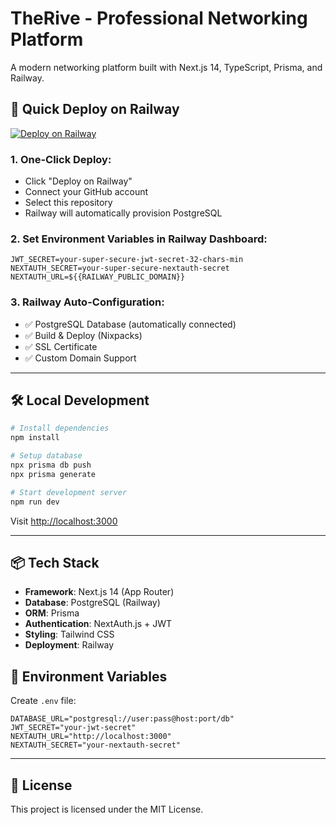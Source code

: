 # TheRive - Professional Networking Platform

A modern networking platform built with Next.js 14, TypeScript, Prisma, and Railway.

## 🚀 Quick Deploy on Railway

[![Deploy on Railway](https://railway.app/button.svg)](https://railway.app)

### 1. One-Click Deploy:
- Click "Deploy on Railway" 
- Connect your GitHub account
- Select this repository
- Railway will automatically provision PostgreSQL

### 2. Set Environment Variables in Railway Dashboard:
```
JWT_SECRET=your-super-secure-jwt-secret-32-chars-min
NEXTAUTH_SECRET=your-super-secure-nextauth-secret
NEXTAUTH_URL=${{RAILWAY_PUBLIC_DOMAIN}}
```

### 3. Railway Auto-Configuration:
- ✅ PostgreSQL Database (automatically connected)
- ✅ Build & Deploy (Nixpacks)
- ✅ SSL Certificate
- ✅ Custom Domain Support

---

## 🛠️ Local Development

```bash
# Install dependencies
npm install

# Setup database
npx prisma db push
npx prisma generate

# Start development server
npm run dev
```

Visit [http://localhost:3000](http://localhost:3000)

---

## 📦 Tech Stack

- **Framework**: Next.js 14 (App Router)
- **Database**: PostgreSQL (Railway)
- **ORM**: Prisma
- **Authentication**: NextAuth.js + JWT
- **Styling**: Tailwind CSS
- **Deployment**: Railway

## 🔧 Environment Variables

Create `.env` file:
```env
DATABASE_URL="postgresql://user:pass@host:port/db"
JWT_SECRET="your-jwt-secret"
NEXTAUTH_URL="http://localhost:3000"
NEXTAUTH_SECRET="your-nextauth-secret"
```

---

## 📄 License

This project is licensed under the MIT License.
